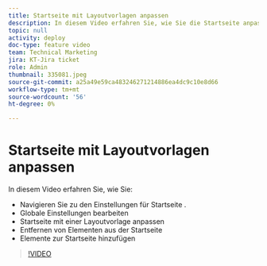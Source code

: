 ```yaml
---
title: Startseite mit Layoutvorlagen anpassen
description: In diesem Video erfahren Sie, wie Sie die Startseite anpassen können, indem Sie Felder mit einer Layoutvorlage hinzufügen oder entfernen.
topic: null
activity: deploy
doc-type: feature video
team: Technical Marketing
jira: KT-Jira ticket
role: Admin
thumbnail: 335081.jpeg
source-git-commit: a25a49e59ca483246271214886ea4dc9c10e8d66
workflow-type: tm+mt
source-wordcount: '56'
ht-degree: 0%

---
```


# Startseite mit Layoutvorlagen anpassen

In diesem Video erfahren Sie, wie Sie:

* Navigieren Sie zu den Einstellungen für Startseite .
* Globale Einstellungen bearbeiten
* Startseite mit einer Layoutvorlage anpassen
* Entfernen von Elementen aus der Startseite
* Elemente zur Startseite hinzufügen

>[!VIDEO](https://video.tv.adobe.com/v/335081/?quality=12&learn=on)
